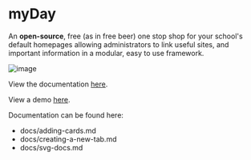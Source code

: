 # myDay
An **open-source**, free (as in free beer) one stop shop for your school's default homepages allowing administrators to link useful sites, and important information in a modular, easy to use framework.

![image](https://github.com/user-attachments/assets/2ba3241c-14c7-4736-8381-a4d6a7d3e1a8)

View the documentation [here](https://myday.wilkin.xyz).

View a demo [here](https://demo.myday.wilkin.xyz).

Documentation can be found here:
- docs/adding-cards.md
- docs/creating-a-new-tab.md
- docs/svg-docs.md
